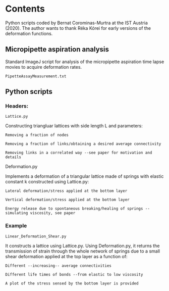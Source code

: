  
# Contents

Python scripts coded by Bernat Corominas-Murtra at the IST Austria (2020).
The author wants to thank Réka Kórei for early versions of the deformation functions.
 
## Micropipette aspiration analysis

Standard ImageJ script for analysis of the micropipette aspiration time lapse movies to acquire deformation rates.

    PipetteAssayMeasurement.txt

## Python scripts

### Headers:

    Lattice.py 

Constructing triangluar lattices with side length L and parameters:

    Removing a fraction of nodes

    Removing a fraction of links/obtaining a desired average connectivity

    Removing links in a correlated way --see paper for motivation and details

Deformation.py

Implements a deformation of a triangular lattice made of springs with elastic constant k 
constructed using Lattice.py:
 
    Lateral deformation/stress applied at the bottom layer

    Vertical deformation/stress applied at the bottom layer

    Energy release due to spontaneous breaking/healing of springs --simulating viscosity, see paper

### Example

    Linear_Deformation_Shear.py

It constructs a lattice using Lattice.py. Using Deformation.py, it returns 
the transmission of strain through the whole network of springs due to a small shear deformation 
applied at the top layer as a function of:

    Different --increasing-- average connectivities
   
    Different life times of bonds --from elastic to low viscosity

    A plot of the stress sensed by the bottom layer is provided
